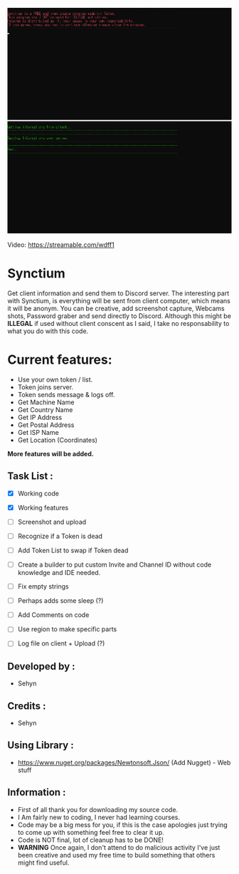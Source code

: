 


![](/Images/FormPicture.png)
![](/Images/FormPicture1.png)


Video: https://streamable.com/wdff1

# Synctium
Get client information and send them to Discord server.
The interesting part with Synctium, is everything will be sent from client computer, which means it will be anonym.
You can be creative, add screenshot capture, Webcams shots, Password graber and send directly to Discord.
Although this might be **ILLEGAL** if used without client conscent as I said, I take no responsability to what you do with this code. 

# Current features: 

* Use your own token / list.
* Token joins server.
* Token sends message & logs off.
* Get Machine Name
* Get Country Name
* Get IP Address
* Get Postal Address
* Get ISP Name
* Get Location (Coordinates)

**More features will be added.**

## Task List :

- [x] Working code
- [x] Working features
- [ ] Screenshot and upload
- [ ] Recognize if a Token is dead
- [ ] Add Token List to swap if Token dead
- [ ] Create a builder to put custom Invite and Channel ID without code knowledge and IDE needed.
- [ ] Fix empty strings
- [ ] Perhaps adds some sleep (?)
- [ ] Add Comments on code
- [ ] Use region to make specific parts
- [ ] Log file on client + Upload (?)








## Developed by :
* Sehyn

## Credits : 
* Sehyn

## Using Library :
* https://www.nuget.org/packages/Newtonsoft.Json/ (Add Nugget) - Web stuff

## Information :
* First of all thank you for downloading my source code.
* I Am fairly new to coding, I never had learning courses.
* Code may be a big mess for you, if this is the case apologies just trying to come up with something feel free to clear it up.
* Code is NOT final, lot of cleanup has to be DONE!
* **WARNING** Once again, I don't attend to do malicious activity I've just been creative and used my free time to build something that others might find useful.
